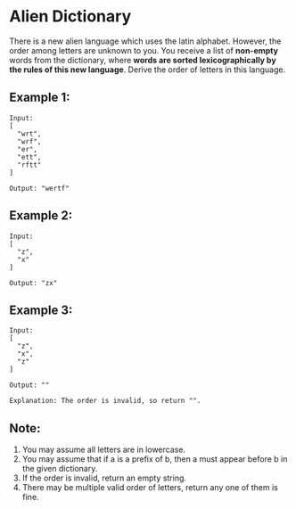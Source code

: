 Alien Dictionary
================

There is a new alien language which uses the latin alphabet. However, the order among letters are unknown to you.
You receive a list of **non-empty** words from the dictionary, where **words are sorted lexicographically by the rules of this new language**.
Derive the order of letters in this language.

## Example 1:
```
Input:
[
  "wrt",
  "wrf",
  "er",
  "ett",
  "rftt"
]

Output: "wertf"
```

## Example 2:
```
Input:
[
  "z",
  "x"
]

Output: "zx"
```

## Example 3:
```
Input:
[
  "z",
  "x",
  "z"
]

Output: ""

Explanation: The order is invalid, so return "".
```

## Note:
1. You may assume all letters are in lowercase.
2. You may assume that if a is a prefix of b, then a must appear before b in the given dictionary.
3. If the order is invalid, return an empty string.
4. There may be multiple valid order of letters, return any one of them is fine.
